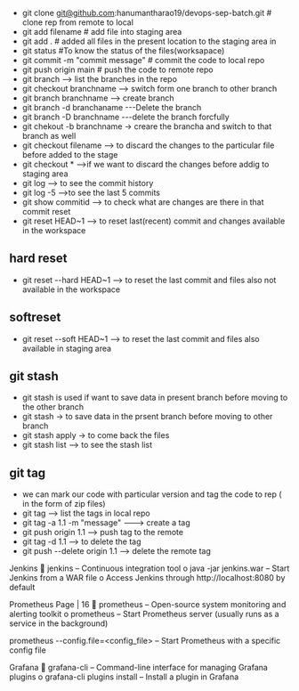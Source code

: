 

- git clone git@github.com:hanumantharao19/devops-sep-batch.git # clone rep
  from remote to local
- git add filename  # add file into staging area
- git add . #  added all files in the present location  to the staging area in
- git status #To know the status of the files(worksapace)
- git commit -m "commit message"  # commit the code to local repo
- git push origin main # push the code to remote repo
- git branch  --> list the branches in the repo
- git checkout branchname  --> switch form one branch to other branch
- git branch branchname --> create branch
- git branch -d branchaname ---Delete the branch
- git branch -D  branchname ---delete the branch forcfully
- git chekout -b branchname  -> creare the brancha and switch to that branch as well
- git checkout  filename  --> to discard the changes to the particular file
   before added to the stage
- git checkout *  -->if we want to discard the changes before addig to staging  area
- git log --> to see the commit history
- git log -5 -->to see the last 5 commits
- git show commitid --> to check what are changes are there in that commit
  reset
- git reset HEAD~1 --> to reset last(recent) commit and changes available in the workspace
## hard reset
- git reset --hard HEAD~1  --> to reset the last commit and 
  files also not available in the workspace
## softreset
- git reset --soft HEAD~1  --> to reset the last commit and 
  files also available in staging area
## git stash
- git stash is used if want to save data in present branch before
  moving to the other branch
- git stash  -> to save data in the prsent branch before moving to other 
  branch
- git stash apply  -> to come back the files
- git stash list --> to see the stash list
## git tag
- we can mark our code with  particular version and tag the code to rep ( in the form of zip files)
- git tag  --> list the tags  in local repo
- git tag -a 1.1  -m "message"   ---> create a tag
- git push origin 1.1  --> push tag to the remote
- git tag -d 1.1  --> to delete the tag
- git push --delete origin 1.1  --> delete the remote tag













Jenkins
 jenkins – Continuous integration tool
o java -jar jenkins.war – Start Jenkins from a WAR file
o Access Jenkins through http://localhost:8080 by default










Prometheus
Page | 16
 prometheus – Open-source system monitoring and alerting
toolkit
o prometheus – Start Prometheus server (usually runs as a
service in the background)

prometheus --config.file=<config_file> – Start
Prometheus with a specific config file

Grafana
 grafana-cli – Command-line interface for managing Grafana
plugins
o grafana-cli plugins install <plugin-name> –
Install a plugin in Grafana




